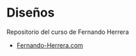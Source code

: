 # Diseños

Repositorio del curso de Fernando Herrera

- [Fernando-Herrera.com](https://fernando-herrera.com)

